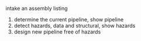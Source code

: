 intake an assembly listing
1. determine the current pipeline, show pipeline
2. detect hazards, data and structural, show hazards
3. design new pipeline free of hazards

